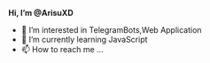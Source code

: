  <b>Hi, I’m @ArisuXD</b>

- 👀 I’m interested in TelegramBots,Web Application
- 🌱 I’m currently learning JavaScript
- 📫 How to reach me ...

<!---
ArisuXD/ArisuXD is a ✨ special ✨ repository because its `README.md` (this file) appears on your GitHub profile.
You can click the Preview link to take a look at your changes.
--->
